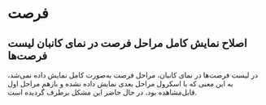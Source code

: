 # فرصت

## اصلاح نمایش کامل مراحل فرصت در نمای کانبان لیست فرصت‌ها 

در لیست فرصت‌ها در نمای کانبان، مراحل فرصت به‌صورت کامل نمایش داده نمی‌شد، به این معنی که با اسکرول مراحل بعدی نمایش داده نشده و بازهم مراحل اول قابل‌مشاهده بود، در حال حاضر این مشکل برطرف گردیده است.
